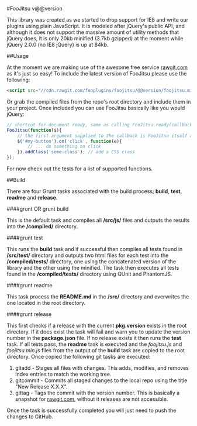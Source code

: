 #FooJitsu v@@version

This library was created as we started to drop support for IE8 and write our plugins using plain JavaScript. It is modeled after jQuery's public API, 
and although it does not support the massive amount of utility methods that jQuery does, it is only 20kb minified (3.7kb gzipped) at the moment while jQuery 2.0.0 
(no IE8 jQuery) is up at 84kb.

##Usage

At the moment we are making use of the awesome free service [rawgit.com](https://rawgit.com/) as it's just so easy! To include the latest version of FooJitsu 
please use the following:

```html
<script src="//cdn.rawgit.com/fooplugins/foojitsu/@@version/foojitsu.min.js"></script>
```

Or grab the compiled files from the repo's root directory and include them in your project. Once included you can use FooJitsu basically like you would jQuery:

```javascript
// shortcut for document ready, same as calling FooJitsu.ready(callback)
FooJitsu(function($){
	// the first argument supplied to the callback is FooJitsu itself allowing us to scope it to the familiar dollar ($) variable.
	$('#my-button').on('click', function(e){
		// ... do something on click
	}).addClass('some-class'); // add a CSS class
});
```

For now check out the tests for a list of supported functions.

##Build

There are four Grunt tasks associated with the build process; **build**, **test**, **readme** and **release**.

####grunt OR grunt build

This is the default task and compiles all **/src/js/** files and outputs the results into the **/compiled/** directory.

####grunt test

This runs the **build** task and if successful then compiles all tests found in **/src/test/** directory and outputs two html files for each test 
into the **/compiled/tests/** directory, one using the concatenated version of the library and the other using the minified. The task then executes 
all tests found in the **/compiled/tests/** directory using QUnit and PhantomJS. 

####grunt readme

This task process the **README.md** in the **/src/** directory and overwrites the one located in the root directory.

####grunt release

This first checks if a release with the current **pkg.version** exists in the root directory. If it does exist the task will fail and warn you to 
update the version number in the **package.json** file. If no release exists it then runs the **test** task. If all tests pass, the **readme** task is
executed and the *foojitsu.js* and *foojitsu.min.js* files from the output of the **build** task are copied to the root directory. Once copied the 
following git tasks are executed:

1. gitadd - Stages all files with changes. This adds, modifies, and removes index entries to match the working tree.
2. gitcommit - Commits all staged changes to the local repo using the title "New Release X.X.X".
3. gittag - Tags the commit with the version number. This is basically a snapshot for [rawgit.com](https://rawgit.com/), without it releases are not accessible.

Once the task is successfully completed you will just need to push the changes to GitHub.